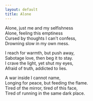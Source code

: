 ```yaml
---
layout: default
title: Alone
---
```




Alone, just me and my selfishness  
Alone, feeling this emptiness  
Cursed by thoughts I can't confess,  
Drowning slow in my own mess.

I reach for warmth, but push away,  
Sabotage love, then beg it to stay.  
I crave the light, yet shut my eyes,  
Afraid of truth, addicted to lies.

A war inside I cannot name,  
Longing for peace, but feeding the flame.  
Tired of the mirror, tired of this face,  
Tired of running in the same dark place.
